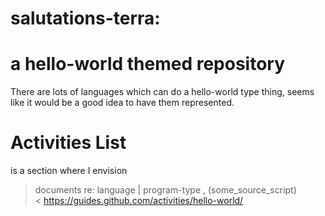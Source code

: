 # salutations-terra:
# a hello-world themed repository


There are lots of languages which can do a hello-world type thing, 
seems like it would be a good idea to have them represented.


# Activities List
is a section where I envision
> documents re: language | program-type
                         ,
                (some_source_script)              
<
https://guides.github.com/activities/hello-world/

